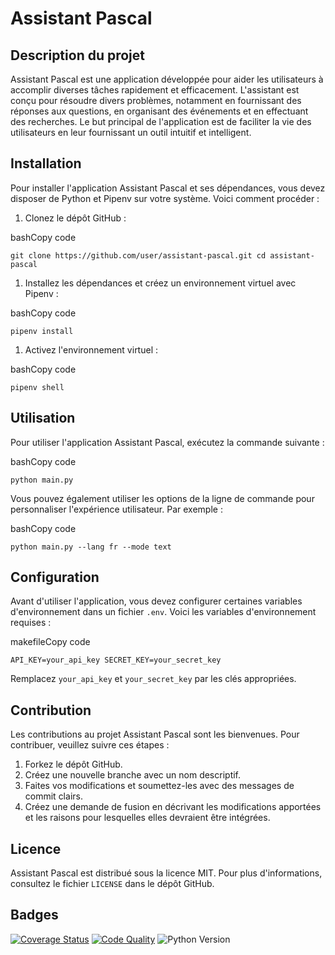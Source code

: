 Assistant Pascal
================

Description du projet
---------------------

Assistant Pascal est une application développée pour aider les utilisateurs à accomplir diverses tâches rapidement et efficacement. L'assistant est conçu pour résoudre divers problèmes, notamment en fournissant des réponses aux questions, en organisant des événements et en effectuant des recherches. Le but principal de l'application est de faciliter la vie des utilisateurs en leur fournissant un outil intuitif et intelligent.

Installation
------------

Pour installer l'application Assistant Pascal et ses dépendances, vous devez disposer de Python et Pipenv sur votre système. Voici comment procéder :

1.  Clonez le dépôt GitHub :

bashCopy code

`git clone https://github.com/user/assistant-pascal.git
cd assistant-pascal`

1.  Installez les dépendances et créez un environnement virtuel avec Pipenv :

bashCopy code

`pipenv install`

1.  Activez l'environnement virtuel :

bashCopy code

`pipenv shell`

Utilisation
-----------

Pour utiliser l'application Assistant Pascal, exécutez la commande suivante :

bashCopy code

`python main.py`

Vous pouvez également utiliser les options de la ligne de commande pour personnaliser l'expérience utilisateur. Par exemple :

bashCopy code

`python main.py --lang fr --mode text`

Configuration
-------------

Avant d'utiliser l'application, vous devez configurer certaines variables d'environnement dans un fichier `.env`. Voici les variables d'environnement requises :

makefileCopy code

`API_KEY=your_api_key
SECRET_KEY=your_secret_key`

Remplacez `your_api_key` et `your_secret_key` par les clés appropriées.

Contribution
------------

Les contributions au projet Assistant Pascal sont les bienvenues. Pour contribuer, veuillez suivre ces étapes :

1.  Forkez le dépôt GitHub.
2.  Créez une nouvelle branche avec un nom descriptif.
3.  Faites vos modifications et soumettez-les avec des messages de commit clairs.
4.  Créez une demande de fusion en décrivant les modifications apportées et les raisons pour lesquelles elles devraient être intégrées.

Licence
-------

Assistant Pascal est distribué sous la licence MIT. Pour plus d'informations, consultez le fichier `LICENSE` dans le dépôt GitHub.

Badges
------

[![Coverage Status](https://coveralls.io/repos/github/user/assistant-pascal/badge.svg?branch=master)](https://coveralls.io/github/user/assistant-pascal?branch=master) [![Code Quality](https://img.shields.io/lgtm/grade/python/g/user/assistant-pascal.svg)](https://lgtm.com/projects/g/user/assistant-pascal/context:python) ![Python Version](https://img.shields.io/badge/python-3.7%20%7C%203.8%20%7C%203.9-blue)
